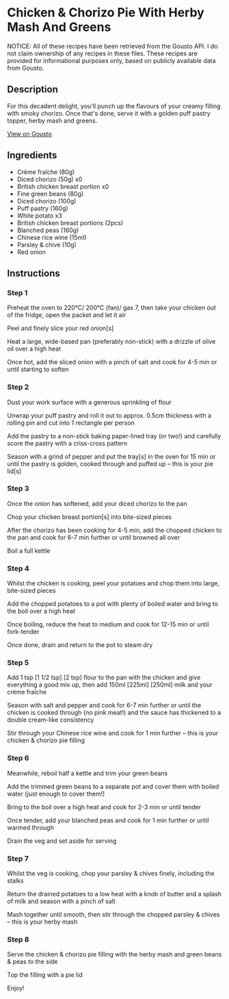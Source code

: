 # Chicken & Chorizo Pie With Herby Mash And Greens

NOTICE: All of these recipes have been retrieved from the Gousto API. I do not claim ownership of any recipes in these files. These recipes are provided for informational purposes only, based on publicly available data from Gousto.

## Description

For this decadent delight, you'll punch up the flavours of your creamy filling with smoky chorizo. Once that's done, serve it with a golden puff pastry topper, herby mash and greens. 

[View on Gousto](https://www.gousto.co.uk/recipes/cookbook/chicken-chorizo-pie-herby-mash-greens)

## Ingredients

- Crème fraîche (80g)
- Diced chorizo (50g) x0
- British chicken breast portion x0
- Fine green beans (80g)
- Diced chorizo (100g)
- Puff pastry (160g)
- White potato x3
- British chicken breast portions (2pcs)
- Blanched peas (160g)
- Chinese rice wine (15ml)
- Parsley & chive (10g)
- Red onion

## Instructions


### Step 1

Preheat the oven to 220°C/ 200°C (fan)/ gas 7, then take your chicken out of the fridge, open the packet and let it air

Peel and finely slice your red onion[s]

Heat a large, wide-based pan (preferably non-stick) with a drizzle of olive oil over a high heat

Once hot, add the sliced onion with a pinch of salt and cook for 4-5 min or until starting to soften


### Step 2

Dust your work surface with a generous sprinkling of flour

Unwrap your puff pastry and roll it out to approx. 0.5cm thickness with a rolling pin and cut into 1 rectangle per person

Add the pastry to a non-stick baking paper-lined tray (or two!) and carefully score the pastry with a criss-cross pattern

Season with a grind of pepper and put the tray[s] in the oven for 15 min or until the pastry is golden, cooked through and puffed up – this is your pie lid[s]


### Step 3

Once the onion has softened, add your diced chorizo to the pan

Chop your chicken breast portion[s] into bite-sized pieces

After the chorizo has been cooking for 4-5 min, add the chopped chicken to the pan and cook for 6-7 min further or until browned all over

Boil a full kettle


### Step 4

Whilst the chicken is cooking, peel your potatoes and chop them into large, bite-sized pieces

Add the chopped potatoes to a pot with plenty of boiled water and bring to the boil over a high heat

Once boiling, reduce the heat to medium and cook for 12-15 min or until fork-tender

Once done, drain and return to the pot to steam dry


### Step 5

Add 1 tsp <span class="text-purple">[1 1/2 tsp]</span> <span class="text-danger">[2 tsp]</span> flour to the pan with the chicken and give everything a good mix up, then add 150ml <span class="text-purple">[225ml]</span> <span class="text-danger">[250ml]</span> milk and your crème fraîche

Season with salt and pepper and cook for 6-7 min further or until the chicken is cooked through (no pink meat!) and the sauce has thickened to a double cream-like consistency

Stir through your Chinese rice wine and cook for 1 min further – this is your chicken & chorizo pie filling


### Step 6

Meanwhile, reboil half a kettle and trim your green beans

Add the trimmed green beans to a separate pot and cover them with boiled water (just enough to cover them!)

Bring to the boil over a high heat and cook for 2-3 min or until tender

Once tender, add your blanched peas and cook for 1 min further or until warmed through

Drain the veg and set aside for serving


### Step 7

Whilst the veg is cooking, chop your parsley & chives finely, including the stalks

Return the drained potatoes to a low heat with a knob of butter and a splash of milk and season with a pinch of salt

Mash together until smooth, then stir through the chopped parsley & chives – this is your herby mash

### Step 8

Serve the chicken & chorizo pie filling with the herby mash and green beans & peas to the side

Top the filling with a pie lid

Enjoy!

